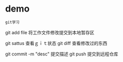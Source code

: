 # demo

```python
git学习

```
git add file  将工作文件修改提交到本地暂存区

git sattus  查看ｇｉｔ状态
git diff 查看修改过的东西


git commit -m "desc"  提交描述
git push  提交到远程仓库



